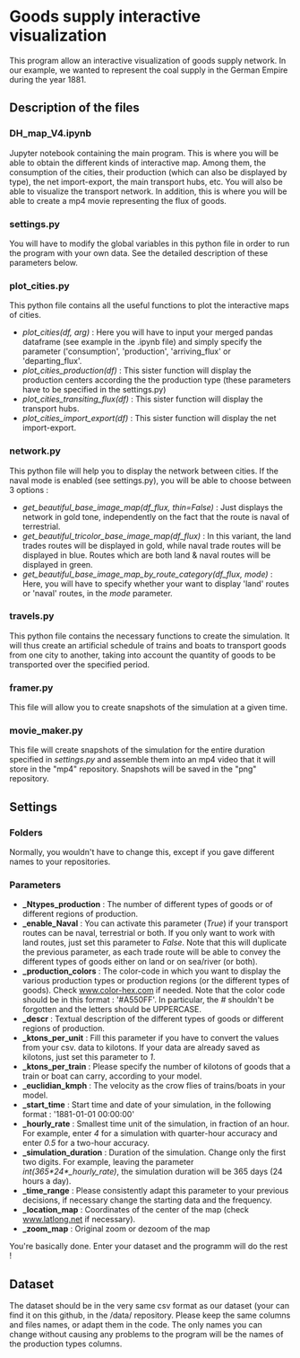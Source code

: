 # Goods supply interactive visualization
This program allow an interactive visualization of goods supply network. In our example, we wanted to represent the coal supply in the German Empire during the year 1881.

## Description of the files
### DH_map_V4.ipynb
Jupyter notebook containing the main program. This is where you will be able to obtain the different kinds of interactive map. Among them, the consumption of the cities, their production (which can also be displayed by type), the net import-export, the main transport hubs, etc. You will also be able to visualize the transport network. In addition, this is where you will be able to create a mp4 movie representing the flux of goods.
### settings.py
You will have to modify the global variables in this python file in order to run the program with your own data. See the detailed description of these parameters below.
### plot_cities.py
This python file contains all the useful functions to plot the interactive maps of cities.
* _plot_cities(df, arg)_ : Here you will have to input your merged pandas dataframe (see example in the .ipynb file) and simply specify the parameter ('consumption', 'production', 'arriving_flux' or 'departing_flux'.
* _plot_cities_production(df)_ : This sister function will display the production centers according the the production type (these parameters have to be specified in the settings.py)
* _plot_cities_transiting_flux(df)_ : This sister function will display the transport hubs.
* _plot_cities_import_export(df)_ : This sister function will display the net import-export.
### network.py
This python file will help you to display the network between cities. If the naval mode is enabled (see settings.py), you will be able to choose between 3 options :
* _get_beautiful_base_image_map(df_flux, thin=False)_ : Just displays the network in gold tone, independently on the fact that the route is naval of terrestrial. 
* _get_beautiful_tricolor_base_image_map(df_flux)_ : In this variant, the land trades routes will be displayed in gold, while naval trade routes will be displayed in blue. Routes which are both land & naval routes will be displayed in green.
* _get_beautiful_base_image_map_by_route_category(df_flux, mode)_ : Here, you will have to specify whether your want to display 'land' routes or 'naval' routes, in the _mode_ parameter.
### travels.py
This python file contains the necessary functions to create the simulation. It will thus create an artificial schedule of trains and boats to transport goods from one city to another, taking into account the quantity of goods to be transported over the specified period.
### framer.py
This file will allow you to create snapshots of the simulation at a given time.
### movie_maker.py
This file will create snapshots of the simulation for the entire duration specified in _settings.py_ and assemble them into an mp4 video that it will store in the "mp4" repository. Snapshots will be saved in the "png" repository.

## Settings
### Folders
Normally, you wouldn't have to change this, except if you gave different names to your repositories.
### Parameters
* __\_Ntypes_production__ : The number of different types of goods or of different regions of production.
* __\_enable_Naval__ : You can activate this parameter (_True_) if your transport routes can be naval, terrestrial or both. If you only want to work with land routes, just set this parameter to _False_. Note that this will duplicate the previous parameter, as each trade route will be able to convey the different types of goods either on land or on sea/river (or both).
* __\_production_colors__ : The color-code in which you want to display the various production types or production regions (or the different types of goods). Check www.color-hex.com if needed. Note that the color code should be in this format : '#A550FF'. In particular, the _#_ shouldn't be forgotten and the letters should be UPPERCASE.
* __\_descr__ : Textual description of the different types of goods or different regions of production.
* __\_ktons_per_unit__ : Fill this parameter if you have to convert the values from your csv. data to kilotons. If your data are already saved as kilotons, just set this parameter to _1_.
* __\_ktons_per_train__ : Please specify the number of kilotons of goods that a train or boat can carry, according to your model.
* __\_euclidian_kmph__ : The velocity as the crow flies of trains/boats in your model.
* __\_start_time__ : Start time and date of your simulation, in the following format : '1881-01-01 00:00:00'
* __\_hourly_rate__ : Smallest time unit of the simulation, in fraction of an hour. For example, enter _4_ for a simulation with quarter-hour accuracy and enter _0.5_ for a two-hour accuracy.
* __\_simulation_duration__ : Duration of the simulation. Change only the first two digits. For example, leaving the parameter _int(365\*24\*\_hourly\_rate)_, the simulation duration will be 365 days (24 hours a day).
* __\_time_range__ : Please consistently adapt this parameter to your previous decisions, if necessary change the starting data and the frequency.
* __\_location_map__ : Coordinates of the center of the map (check www.latlong.net if necessary).
* __\_zoom_map__ : Original zoom or dezoom of the map

You're basically done. Enter your dataset and the programm will do the rest !

## Dataset
The dataset should be in the very same csv format as our dataset (your can find it on this github, in the /data/ repository. Please keep the same columns and files names, or adapt them in the code. The only names you can change without causing any problems to the program will be the names of the production types columns.




